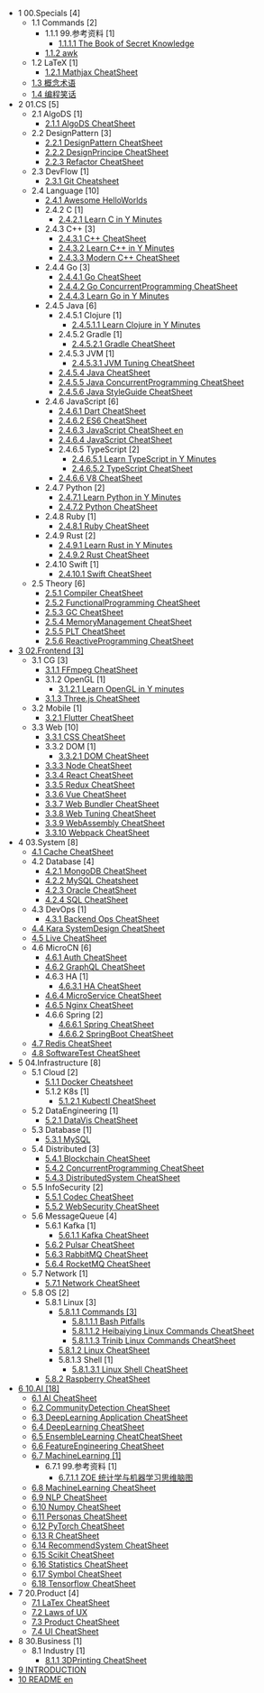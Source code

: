   - 1 00.Specials [4]
    - 1.1 Commands [2]
      - 1.1.1 99.参考资料 [1]
        - [1.1.1.1 The Book of Secret Knowledge](/00.Specials/Commands/99.参考资料/The%20Book%20of%20Secret%20Knowledge.md)
      - [1.1.2 awk](/00.Specials/Commands/awk.md)
    - 1.2 LaTeX [1]
      - [1.2.1 Mathjax CheatSheet](/00.Specials/LaTeX/Mathjax-CheatSheet.md)
    - [1.3 概念术语](/00.Specials/概念术语.md)
    - [1.4 编程笑话](/00.Specials/编程笑话.md)
  - 2 01.CS [5]
    - 2.1 AlgoDS [1]
      - [2.1.1 AlgoDS CheatSheet](/01.CS/AlgoDS/AlgoDS-CheatSheet.md)
    - 2.2 DesignPattern [3]
      - [2.2.1 DesignPattern CheatSheet](/01.CS/DesignPattern/DesignPattern-CheatSheet.md)
      - [2.2.2 DesignPrincipe CheatSheet](/01.CS/DesignPattern/DesignPrincipe-CheatSheet.md)
      - [2.2.3 Refactor CheatSheet](/01.CS/DesignPattern/Refactor-CheatSheet.md)
    - 2.3 DevFlow [1]
      - [2.3.1 Git Cheatsheet](/01.CS/DevFlow/Git-Cheatsheet.md)
    - 2.4 Language [10]
      - [2.4.1 Awesome HelloWorlds](/01.CS/Language/Awesome-HelloWorlds.md)
      - 2.4.2 C [1]
        - [2.4.2.1 Learn C in Y Minutes](/01.CS/Language/C/Learn%20C%20in%20Y%20Minutes.md)
      - 2.4.3 C++ [3]
        - [2.4.3.1 C++ CheatSheet](/01.CS/Language/C++/C++%20CheatSheet.md)
        - [2.4.3.2 Learn C++ in Y Minutes](/01.CS/Language/C++/Learn%20C++%20in%20Y%20Minutes.md)
        - [2.4.3.3 Modern C++ CheatSheet](/01.CS/Language/C++/Modern%20C++%20CheatSheet.md)
      - 2.4.4 Go [3]
        - [2.4.4.1 Go CheatSheet](/01.CS/Language/Go/Go-CheatSheet.md)
        - [2.4.4.2 Go ConcurrentProgramming CheatSheet](/01.CS/Language/Go/Go-ConcurrentProgramming-CheatSheet.md)
        - [2.4.4.3 Learn Go in Y Minutes](/01.CS/Language/Go/Learn%20Go%20in%20Y%20Minutes.md)
      - 2.4.5 Java [6]
        - 2.4.5.1 Clojure [1]
          - [2.4.5.1.1 Learn Clojure in Y Minutes](/01.CS/Language/Java/Clojure/Learn%20Clojure%20in%20Y%20Minutes.md)
        - 2.4.5.2 Gradle [1]
          - [2.4.5.2.1 Gradle CheatSheet](/01.CS/Language/Java/Gradle/Gradle-CheatSheet.md)
        - 2.4.5.3 JVM [1]
          - [2.4.5.3.1 JVM Tuning CheatSheet](/01.CS/Language/Java/JVM/JVM-Tuning-CheatSheet.md)
        - [2.4.5.4 Java CheatSheet](/01.CS/Language/Java/Java-CheatSheet.md)
        - [2.4.5.5 Java ConcurrentProgramming CheatSheet](/01.CS/Language/Java/Java-ConcurrentProgramming-CheatSheet.md)
        - [2.4.5.6 Java StyleGuide CheatSheet](/01.CS/Language/Java/Java-StyleGuide-CheatSheet.md)
      - 2.4.6 JavaScript [6]
        - [2.4.6.1 Dart CheatSheet](/01.CS/Language/JavaScript/Dart-CheatSheet.md)
        - [2.4.6.2 ES6 CheatSheet](/01.CS/Language/JavaScript/ES6-CheatSheet.md)
        - [2.4.6.3 JavaScript CheatSheet en](/01.CS/Language/JavaScript/JavaScript-CheatSheet-en.md)
        - [2.4.6.4 JavaScript CheatSheet](/01.CS/Language/JavaScript/JavaScript-CheatSheet.md)
        - 2.4.6.5 TypeScript [2]
          - [2.4.6.5.1 Learn TypeScript in Y Minutes](/01.CS/Language/JavaScript/TypeScript/Learn%20TypeScript%20in%20Y%20Minutes.md)
          - [2.4.6.5.2 TypeScript CheatSheet](/01.CS/Language/JavaScript/TypeScript/TypeScript-CheatSheet.md)
        - [2.4.6.6 V8 CheatSheet](/01.CS/Language/JavaScript/V8-CheatSheet.md)
      - 2.4.7 Python [2]
        - [2.4.7.1 Learn Python in Y Minutes](/01.CS/Language/Python/Learn%20Python%20in%20Y%20Minutes.md)
        - [2.4.7.2 Python CheatSheet](/01.CS/Language/Python/Python-CheatSheet.md)
      - 2.4.8 Ruby [1]
        - [2.4.8.1 Ruby CheatSheet](/01.CS/Language/Ruby/Ruby-CheatSheet.md)
      - 2.4.9 Rust [2]
        - [2.4.9.1 Learn Rust in Y Minutes](/01.CS/Language/Rust/Learn%20Rust%20in%20Y%20Minutes.md)
        - [2.4.9.2 Rust CheatSheet](/01.CS/Language/Rust/Rust-CheatSheet.md)
      - 2.4.10 Swift [1]
        - [2.4.10.1 Swift CheatSheet](/01.CS/Language/Swift/Swift-CheatSheet.md)
    - 2.5 Theory [6]
      - [2.5.1 Compiler CheatSheet](/01.CS/Theory/Compiler-CheatSheet.md)
      - [2.5.2 FunctionalProgramming CheatSheet](/01.CS/Theory/FunctionalProgramming-CheatSheet.md)
      - [2.5.3 GC CheatSheet](/01.CS/Theory/GC-CheatSheet.md)
      - [2.5.4 MemoryManagement CheatSheet](/01.CS/Theory/MemoryManagement-CheatSheet.md)
      - [2.5.5 PLT CheatSheet](/01.CS/Theory/PLT-CheatSheet.md)
      - [2.5.6 ReactiveProgramming CheatSheet](/01.CS/Theory/ReactiveProgramming-CheatSheet.md)
  - [3 02.Frontend [3]](/02.Frontend/README.md)
    - 3.1 CG [3]
      - [3.1.1 FFmpeg CheatSheet](/02.Frontend/CG/FFmpeg-CheatSheet.md)
      - 3.1.2 OpenGL [1]
        - [3.1.2.1 Learn OpenGL in Y minutes](/02.Frontend/CG/OpenGL/Learn%20OpenGL%20in%20Y%20minutes.md)
      - [3.1.3 Three.js CheatSheet](/02.Frontend/CG/Three.js-CheatSheet.md)
    - 3.2 Mobile [1]
      - [3.2.1 Flutter CheatSheet](/02.Frontend/Mobile/Flutter-CheatSheet.md)
    - 3.3 Web [10]
      - [3.3.1 CSS CheatSheet](/02.Frontend/Web/CSS-CheatSheet.md)
      - 3.3.2 DOM [1]
        - [3.3.2.1 DOM CheatSheet](/02.Frontend/Web/DOM/DOM-CheatSheet.md)
      - [3.3.3 Node CheatSheet](/02.Frontend/Web/Node-CheatSheet.md)
      - [3.3.4 React CheatSheet](/02.Frontend/Web/React-CheatSheet.md)
      - [3.3.5 Redux CheatSheet](/02.Frontend/Web/Redux-CheatSheet.md)
      - [3.3.6 Vue CheatSheet](/02.Frontend/Web/Vue-CheatSheet.md)
      - [3.3.7 Web Bundler CheatSheet](/02.Frontend/Web/Web-Bundler-CheatSheet.md)
      - [3.3.8 Web Tuning CheatSheet](/02.Frontend/Web/Web-Tuning-CheatSheet.md)
      - [3.3.9 WebAssembly CheatSheet](/02.Frontend/Web/WebAssembly-CheatSheet.md)
      - [3.3.10 Webpack CheatSheet](/02.Frontend/Web/Webpack-CheatSheet.md)
  - 4 03.System [8]
    - [4.1 Cache CheatSheet](/03.System/Cache-CheatSheet.md)
    - 4.2 Database [4]
      - [4.2.1 MongoDB CheatSheet](/03.System/Database/MongoDB-CheatSheet.md)
      - [4.2.2 MySQL Cheatsheet](/03.System/Database/MySQL-Cheatsheet.md)
      - [4.2.3 Oracle CheatSheet](/03.System/Database/Oracle-CheatSheet.md)
      - [4.2.4 SQL CheatSheet](/03.System/Database/SQL-CheatSheet.md)
    - 4.3 DevOps [1]
      - [4.3.1 Backend Ops CheatSheet](/03.System/DevOps/Backend-Ops-CheatSheet.md)
    - [4.4 Kara SystemDesign CheatSheet](/03.System/Kara-SystemDesign-CheatSheet.md)
    - [4.5 Live CheatSheet](/03.System/Live-CheatSheet.md)
    - 4.6 MicroCN [6]
      - [4.6.1 Auth CheatSheet](/03.System/MicroCN/Auth-CheatSheet.md)
      - [4.6.2 GraphQL CheatSheet](/03.System/MicroCN/GraphQL-CheatSheet.md)
      - 4.6.3 HA [1]
        - [4.6.3.1 HA CheatSheet](/03.System/MicroCN/HA/HA-CheatSheet.md)
      - [4.6.4 MicroService CheatSheet](/03.System/MicroCN/MicroService-CheatSheet.md)
      - [4.6.5 Nginx CheatSheet](/03.System/MicroCN/Nginx-CheatSheet.md)
      - 4.6.6 Spring [2]
        - [4.6.6.1 Spring CheatSheet](/03.System/MicroCN/Spring/Spring-CheatSheet.md)
        - [4.6.6.2 SpringBoot CheatSheet](/03.System/MicroCN/Spring/SpringBoot-CheatSheet.md)
    - [4.7 Redis CheatSheet](/03.System/Redis-CheatSheet.md)
    - [4.8 SoftwareTest CheatSheet](/03.System/SoftwareTest-CheatSheet.md)
  - 5 04.Infrastructure [8]
    - 5.1 Cloud [2]
      - [5.1.1 Docker Cheatsheet](/04.Infrastructure/Cloud/Docker-Cheatsheet.md)
      - 5.1.2 K8s [1]
        - [5.1.2.1 Kubectl CheatSheet](/04.Infrastructure/Cloud/K8s/Kubectl-CheatSheet.md)
    - 5.2 DataEngineering [1]
      - [5.2.1 DataVis CheatSheet](/04.Infrastructure/DataEngineering/DataVis-CheatSheet.md)
    - 5.3 Database [1]
      - [5.3.1 MySQL](/04.Infrastructure/Database/MySQL.md)
    - 5.4 Distributed [3]
      - [5.4.1 Blockchain CheatSheet](/04.Infrastructure/Distributed/Blockchain-CheatSheet.md)
      - [5.4.2 ConcurrentProgramming CheatSheet](/04.Infrastructure/Distributed/ConcurrentProgramming-CheatSheet.md)
      - [5.4.3 DistributedSystem CheatSheet](/04.Infrastructure/Distributed/DistributedSystem-CheatSheet.md)
    - 5.5 InfoSecurity [2]
      - [5.5.1 Codec CheatSheet](/04.Infrastructure/InfoSecurity/Codec-CheatSheet.md)
      - [5.5.2 WebSecurity CheatSheet](/04.Infrastructure/InfoSecurity/WebSecurity-CheatSheet.md)
    - 5.6 MessageQueue [4]
      - 5.6.1 Kafka [1]
        - [5.6.1.1 Kafka CheatSheet](/04.Infrastructure/MessageQueue/Kafka/Kafka-CheatSheet.md)
      - [5.6.2 Pulsar CheatSheet](/04.Infrastructure/MessageQueue/Pulsar-CheatSheet.md)
      - [5.6.3 RabbitMQ CheatSheet](/04.Infrastructure/MessageQueue/RabbitMQ-CheatSheet.md)
      - [5.6.4 RocketMQ CheatSheet](/04.Infrastructure/MessageQueue/RocketMQ-CheatSheet.md)
    - 5.7 Network [1]
      - [5.7.1 Network CheatSheet](/04.Infrastructure/Network/Network-CheatSheet.md)
    - 5.8 OS [2]
      - 5.8.1 Linux [3]
        - [5.8.1.1 Commands [3]](/04.Infrastructure/OS/Linux/Commands/README.md)
          - [5.8.1.1.1 Bash Pitfalls](/04.Infrastructure/OS/Linux/Commands/Bash%20Pitfalls.md)
          - [5.8.1.1.2 Heibaiying Linux Commands CheatSheet](/04.Infrastructure/OS/Linux/Commands/Heibaiying-Linux-Commands-CheatSheet.md)
          - [5.8.1.1.3 Trinib Linux Commands CheatSheet](/04.Infrastructure/OS/Linux/Commands/Trinib-Linux-Commands-CheatSheet.md)
        - [5.8.1.2 Linux CheatSheet](/04.Infrastructure/OS/Linux/Linux-CheatSheet.md)
        - 5.8.1.3 Shell [1]
          - [5.8.1.3.1 Linux Shell CheatSheet](/04.Infrastructure/OS/Linux/Shell/Linux-Shell-CheatSheet.md)
      - [5.8.2 Raspberry CheatSheet](/04.Infrastructure/OS/Raspberry-CheatSheet.md)
  - [6 10.AI [18]](/10.AI/README.md)
    - [6.1 AI CheatSheet](/10.AI/AI-CheatSheet.md)
    - [6.2 CommunityDetection CheatSheet](/10.AI/CommunityDetection-CheatSheet.md)
    - [6.3 DeepLearning Application CheatSheet](/10.AI/DeepLearning-Application-CheatSheet.md)
    - [6.4 DeepLearning CheatSheet](/10.AI/DeepLearning-CheatSheet.md)
    - [6.5 EnsembleLearning CheatCheatSheet](/10.AI/EnsembleLearning-CheatCheatSheet.md)
    - [6.6 FeatureEngineering CheatSheet](/10.AI/FeatureEngineering-CheatSheet.md)
    - [6.7 MachineLearning [1]](/10.AI/MachineLearning/README.md)
      - 6.7.1 99.参考资料 [1]
        - [6.7.1.1 ZOE 统计学与机器学习思维脑图](/10.AI/MachineLearning/99.参考资料/2018-ZOE-统计学与机器学习思维脑图.md)
    - [6.8 MachineLearning CheatSheet](/10.AI/MachineLearning-CheatSheet.md)
    - [6.9 NLP CheatSheet](/10.AI/NLP-CheatSheet.md)
    - [6.10 Numpy CheatSheet](/10.AI/Numpy-CheatSheet.md)
    - [6.11 Personas CheatSheet](/10.AI/Personas-CheatSheet.md)
    - [6.12 PyTorch CheatSheet](/10.AI/PyTorch-CheatSheet.md)
    - [6.13 R CheatSheet](/10.AI/R-CheatSheet.md)
    - [6.14 RecommendSystem CheatSheet](/10.AI/RecommendSystem-CheatSheet.md)
    - [6.15 Scikit CheatSheet](/10.AI/Scikit-CheatSheet.md)
    - [6.16 Statistics CheatSheet](/10.AI/Statistics-CheatSheet.md)
    - [6.17 Symbol CheatSheet](/10.AI/Symbol-CheatSheet.md)
    - [6.18 Tensorflow CheatSheet](/10.AI/Tensorflow-CheatSheet.md)
  - 7 20.Product [4]
    - [7.1 LaTex CheatSheet](/20.Product/LaTex-CheatSheet.md)
    - [7.2 Laws of UX](/20.Product/Laws-of-UX.md)
    - [7.3 Product CheatSheet](/20.Product/Product-CheatSheet.md)
    - [7.4 UI CheatSheet](/20.Product/UI-CheatSheet.md)
  - 8 30.Business [1]
    - 8.1 Industry [1]
      - [8.1.1 3DPrinting CheatSheet](/30.Business/Industry/3DPrinting-CheatSheet.md)
  - [9 INTRODUCTION](/INTRODUCTION.md)
  - [10 README en](/README-en.md)